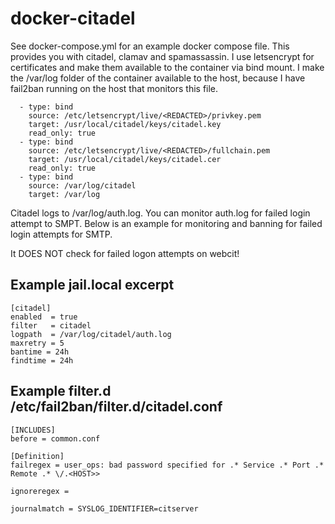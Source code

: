 docker-citadel
================================
See docker-compose.yml for an example docker compose file. This provides you with citadel, clamav and spamassassin.
I use letsencrypt for certificates and make them available to the container via bind mount.
I make the /var/log folder of the container available to the host, because I have fail2ban running on the host
that monitors this file. 

      - type: bind
        source: /etc/letsencrypt/live/<REDACTED>/privkey.pem
        target: /usr/local/citadel/keys/citadel.key
        read_only: true
      - type: bind
        source: /etc/letsencrypt/live/<REDACTED>/fullchain.pem
        target: /usr/local/citadel/keys/citadel.cer
        read_only: true
      - type: bind
        source: /var/log/citadel
        target: /var/log

Citadel logs to /var/log/auth.log. You can monitor auth.log for failed login attempt to SMPT.
Below is an example for monitoring and banning for failed login attempts for SMTP.

It DOES NOT check for failed logon attempts on webcit!

Example jail.local excerpt
---------------------
    [citadel]
    enabled  = true
    filter   = citadel
    logpath  = /var/log/citadel/auth.log
    maxretry = 5
    bantime = 24h
    findtime = 24h

Example filter.d /etc/fail2ban/filter.d/citadel.conf
----------------------
    [INCLUDES]
    before = common.conf

    [Definition]
    failregex = user_ops: bad password specified for .* Service .* Port .* Remote .* \/.<HOST>>

    ignoreregex = 

    journalmatch = SYSLOG_IDENTIFIER=citserver



